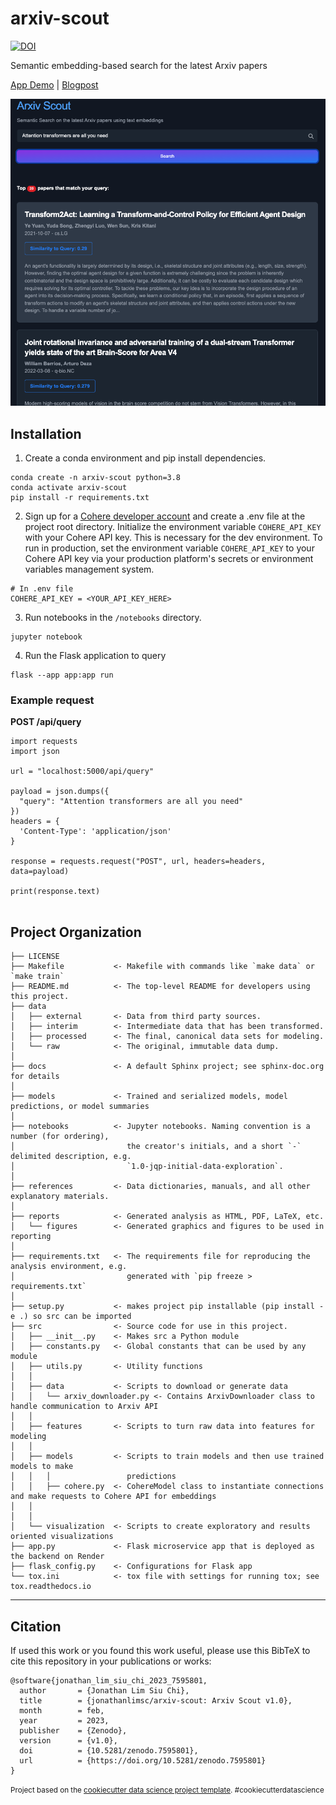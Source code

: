 arxiv-scout
==============================
[![DOI](https://zenodo.org/badge/595349248.svg)](https://zenodo.org/badge/latestdoi/595349248)

Semantic embedding-based search for the latest Arxiv papers 

[App Demo](https://jonathanlimsc.com/projects/arxiv-scout/app) | [Blogpost](https://jonathanlimsc.com/projects/arxiv-scout/)

![Arxiv Scout App](assets/arxiv-scout-screenshot.png)

## Installation

1. Create a conda environment and pip install dependencies.
```
conda create -n arxiv-scout python=3.8
conda activate arxiv-scout
pip install -r requirements.txt
```

2. Sign up for a [Cohere developer account](https://dashboard.cohere.ai/) and create a .env file at the project root directory. Initialize the environment variable `COHERE_API_KEY` with your Cohere API key. This is necessary for the dev environment. To run in production, set the environment variable `COHERE_API_KEY` to your Cohere API key via your production platform's secrets or environment variables management system.
```
# In .env file
COHERE_API_KEY = <YOUR_API_KEY_HERE>
```

3. Run notebooks in the `/notebooks` directory.
```
jupyter notebook
```

4. Run the Flask application to query
```
flask --app app:app run
```

### Example request
**POST /api/query**
```
import requests
import json

url = "localhost:5000/api/query"

payload = json.dumps({
  "query": "Attention transformers are all you need"
})
headers = {
  'Content-Type': 'application/json'
}

response = requests.request("POST", url, headers=headers, data=payload)

print(response.text)


```

Project Organization
------------

    ├── LICENSE
    ├── Makefile           <- Makefile with commands like `make data` or `make train`
    ├── README.md          <- The top-level README for developers using this project.
    ├── data
    │   ├── external       <- Data from third party sources.
    │   ├── interim        <- Intermediate data that has been transformed.
    │   ├── processed      <- The final, canonical data sets for modeling.
    │   └── raw            <- The original, immutable data dump.
    │
    ├── docs               <- A default Sphinx project; see sphinx-doc.org for details
    │
    ├── models             <- Trained and serialized models, model predictions, or model summaries
    │
    ├── notebooks          <- Jupyter notebooks. Naming convention is a number (for ordering),
    │                         the creator's initials, and a short `-` delimited description, e.g.
    │                         `1.0-jqp-initial-data-exploration`.
    │
    ├── references         <- Data dictionaries, manuals, and all other explanatory materials.
    │
    ├── reports            <- Generated analysis as HTML, PDF, LaTeX, etc.
    │   └── figures        <- Generated graphics and figures to be used in reporting
    │
    ├── requirements.txt   <- The requirements file for reproducing the analysis environment, e.g.
    │                         generated with `pip freeze > requirements.txt`
    │
    ├── setup.py           <- makes project pip installable (pip install -e .) so src can be imported
    ├── src                <- Source code for use in this project.
    │   ├── __init__.py    <- Makes src a Python module
    │   ├── constants.py   <- Global constants that can be used by any module
    │   ├── utils.py       <- Utility functions
    │   │
    │   ├── data           <- Scripts to download or generate data
    │   │   └── arxiv_downloader.py <- Contains ArxivDownloader class to handle communication to Arxiv API
    │   │
    │   ├── features       <- Scripts to turn raw data into features for modeling
    │   │
    │   ├── models         <- Scripts to train models and then use trained models to make
    │   │   │                 predictions
    │   │   ├── cohere.py  <- CohereModel class to instantiate connections and make requests to Cohere API for embeddings
    │   │ 
    │   │
    │   └── visualization  <- Scripts to create exploratory and results oriented visualizations
    ├── app.py             <- Flask microservice app that is deployed as the backend on Render
    ├── flask_config.py    <- Configurations for Flask app
    └── tox.ini            <- tox file with settings for running tox; see tox.readthedocs.io


--------

## Citation

If used this work or you found this work useful, please use this BibTeX to cite this repository in your publications or works:
```
@software{jonathan_lim_siu_chi_2023_7595801,
  author       = {Jonathan Lim Siu Chi},
  title        = {jonathanlimsc/arxiv-scout: Arxiv Scout v1.0},
  month        = feb,
  year         = 2023,
  publisher    = {Zenodo},
  version      = {v1.0},
  doi          = {10.5281/zenodo.7595801},
  url          = {https://doi.org/10.5281/zenodo.7595801}
}
```

<p><small>Project based on the <a target="_blank" href="https://drivendata.github.io/cookiecutter-data-science/">cookiecutter data science project template</a>. #cookiecutterdatascience</small></p>
